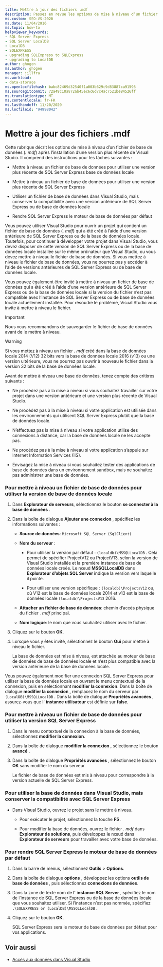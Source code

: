 ```yaml
---
title: Mettre à jour des fichiers .mdf
description: Passez en revue les options de mise à niveau d’un fichier de base de données (. mdf) après avoir installé une version plus récente de Visual Studio.
ms.custom: SEO-VS-2020
ms.date: 11/04/2016
ms.topic: how-to
helpviewer_keywords:
- SQL Server Express
- SQL Server LocalDB
- LocalDB
- SQLEXPRESS
- upgrading SQLExpress to SQLExpress
- upgrading to LocalDB
author: ghogen
ms.author: ghogen
manager: jillfra
ms.workload:
- data-storage
ms.openlocfilehash: babc82469d32540f1a003b629c9d83887ca91595
ms.sourcegitcommit: 72a49c10a872ab45ec6c6d7c4ac7521be84526ff
ms.translationtype: MT
ms.contentlocale: fr-FR
ms.lasthandoff: 11/20/2020
ms.locfileid: "94998042"
---
```

# <a name="upgrade-mdf-files"></a>Mettre à jour des fichiers .mdf

Cette rubrique décrit les options de mise à niveau d’un fichier de base de données (*. mdf*) après l’installation d’une version plus récente de Visual Studio. Il comprend des instructions pour les tâches suivantes :

- Mettre à niveau un fichier de base de données pour utiliser une version plus récente de SQL Server Express base de données locale

- Mettre à niveau un fichier de base de données pour utiliser une version plus récente de SQL Server Express

- Utiliser un fichier de base de données dans Visual Studio, mais conserver la compatibilité avec une version antérieure de SQL Server Express ou de base de données locale

- Rendre SQL Server Express le moteur de base de données par défaut

Vous pouvez utiliser Visual Studio pour ouvrir un projet qui contient un fichier de base de données (*. mdf*) qui a été créé à l’aide d’une version antérieure de SQL Server Express ou de la base de données locale. Toutefois, pour continuer à développer votre projet dans Visual Studio, vous devez disposer de cette version de SQL Server Express ou de la base de données locale installée sur le même ordinateur que Visual Studio, ou vous devez mettre à niveau le fichier de base de données. Si vous mettez à niveau le fichier de base de données, vous ne pourrez pas y accéder à l’aide de versions antérieures de SQL Server Express ou de base de données locale.

Vous pouvez également être invité à mettre à niveau un fichier de base de données qui a été créé à l’aide d’une version antérieure de SQL Server Express ou de la base de données locale si la version du fichier n’est pas compatible avec l’instance de SQL Server Express ou de base de données locale actuellement installée. Pour résoudre le problème, Visual Studio vous invite à mettre à niveau le fichier.

> [!IMPORTANT]
> Nous vous recommandons de sauvegarder le fichier de base de données avant de le mettre à niveau.

> [!WARNING]
> Si vous mettez à niveau un fichier *. mdf* créé dans la base de données locale 2014 (V12) 32 bits vers la base de données locale 2016 (v13) ou une version ultérieure, vous ne pourrez pas ouvrir à nouveau le fichier dans la version 32 bits de la base de données locale.

Avant de mettre à niveau une base de données, tenez compte des critères suivants :

- Ne procédez pas à la mise à niveau si vous souhaitez travailler sur votre projet dans une version antérieure et une version plus récente de Visual Studio.

- Ne procédez pas à la mise à niveau si votre application est utilisée dans les environnements qui utilisent SQL Server Express plutôt que la base de données locale.

- N’effectuez pas la mise à niveau si votre application utilise des connexions à distance, car la base de données locale ne les accepte pas.

- Ne procédez pas à la mise à niveau si votre application s’appuie sur Internet Information Services (IIS).

- Envisagez la mise à niveau si vous souhaitez tester des applications de base de données dans un environnement sandbox, mais ne souhaitez pas administrer une base de données.

### <a name="to-upgrade-a-database-file-to-use-the-localdb-version"></a>Pour mettre à niveau un fichier de base de données pour utiliser la version de base de données locale

1. Dans **Explorateur de serveurs**, sélectionnez le bouton **se connecter à la base de données** .

2. Dans la boîte de dialogue **Ajouter une connexion** , spécifiez les informations suivantes :

    - **Source de données**: `Microsoft SQL Server (SqlClient)`

    - **Nom du serveur** :

        - Pour utiliser la version par défaut : `(localdb)\MSSQLLocalDB` .  Cela permet de spécifier ProjectV12 ou ProjectV13, selon la version de Visual Studio installée et la première instance de base de données locale créée. Le nœud **MSSQLLocalDB** dans **Explorateur d’objets SQL Server** indique la version vers laquelle il pointe.

        - Pour utiliser une version spécifique : `(localdb)\ProjectsV12` ou, où V12 est la base de données locale 2014 et v13 est la base de données locale `(localdb)\ProjectsV13` 2016.

    - **Attacher un fichier de base de données**: chemin d’accès physique du fichier *. mdf* principal.

    - **Nom logique**: le nom que vous souhaitez utiliser avec le fichier.

3. Cliquez sur le bouton **OK**.

4. Lorsque vous y êtes invité, sélectionnez le bouton **Oui** pour mettre à niveau le fichier.

    La base de données est mise à niveau, est attachée au moteur de base de données de base de données locale et n’est plus compatible avec la version antérieure de la base de données locale.

Vous pouvez également modifier une connexion SQL Server Express pour utiliser la base de données locale en ouvrant le menu contextuel de la connexion, puis en sélectionnant **modifier la connexion**. Dans la boîte de dialogue **modifier la connexion** , remplacez le nom du serveur par `(LocalDB)\MSSQLLocalDB` . Dans la boîte de dialogue **Propriétés avancées** , assurez-vous que l' **instance utilisateur** est définie sur **false**.

### <a name="to-upgrade-a-database-file-to-use-the-sql-server-express-version"></a>Pour mettre à niveau un fichier de base de données pour utiliser la version SQL Server Express

1. Dans le menu contextuel de la connexion à la base de données, sélectionnez **modifier la connexion**.

2. Dans la boîte de dialogue **modifier la connexion** , sélectionnez le bouton **avancé** .

3. Dans la boîte de dialogue **Propriétés avancées** , sélectionnez le bouton **OK** sans modifier le nom du serveur.

    Le fichier de base de données est mis à niveau pour correspondre à la version actuelle de SQL Server Express.

### <a name="to-work-with-the-database-in-visual-studio-but-retain-compatibility-with-sql-server-express"></a>Pour utiliser la base de données dans Visual Studio, mais conserver la compatibilité avec SQL Server Express

- Dans Visual Studio, ouvrez le projet sans le mettre à niveau.

  - Pour exécuter le projet, sélectionnez la touche **F5** .

  - Pour modifier la base de données, ouvrez le fichier *. mdf* dans **Explorateur de solutions**, puis développez le nœud dans **Explorateur de serveurs** pour travailler avec votre base de données.

### <a name="to-make-sql-server-express-the-default-database-engine"></a>Pour rendre SQL Server Express le moteur de base de données par défaut

1. Dans la barre de menus, sélectionnez **Outils** > **Options**.

2. Dans la boîte de dialogue **options** , développez les options **outils de base de données** , puis sélectionnez **connexions de données**.

3. Dans la zone de texte nom de l' **instance SQL Server** , spécifiez le nom de l’instance de SQL Server Express ou de la base de données locale que vous souhaitez utiliser. Si l’instance n’est pas nommée, spécifiez `.\SQLEXPRESS or (LocalDB)\MSSQLLocalDB` .

4. Cliquez sur le bouton **OK**.

    SQL Server Express sera le moteur de base de données par défaut pour vos applications.

## <a name="see-also"></a>Voir aussi

- [Accès aux données dans Visual Studio](accessing-data-in-visual-studio.md)
